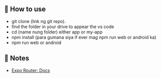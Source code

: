 ## 🚀 How to use
- git clone (link ng git repo).
- find the folder in your drive to appear the vs code
- cd (name nung folder) either app or my-app
- npm install (para gumana siya if ever mag npm run web or android ka)
- npm run web or android

## 📝 Notes

- [Expo Router: Docs](https://docs.expo.dev/router/introduction/)
